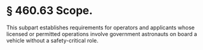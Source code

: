 # § 460.63   Scope.

This subpart establishes requirements for operators and applicants whose licensed or permitted operations involve government astronauts on board a vehicle without a safety-critical role.






